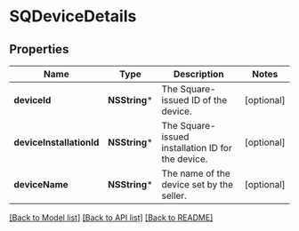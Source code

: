 # SQDeviceDetails

## Properties
Name | Type | Description | Notes
------------ | ------------- | ------------- | -------------
**deviceId** | **NSString*** | The Square-issued ID of the device. | [optional] 
**deviceInstallationId** | **NSString*** | The Square-issued installation ID for the device. | [optional] 
**deviceName** | **NSString*** | The name of the device set by the seller. | [optional] 

[[Back to Model list]](../README.md#documentation-for-models) [[Back to API list]](../README.md#documentation-for-api-endpoints) [[Back to README]](../README.md)


